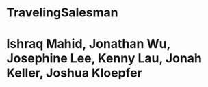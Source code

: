 # TravelingSalesman
# Ishraq Mahid, Jonathan Wu, Josephine Lee, Kenny Lau, Jonah Keller, Joshua Kloepfer

